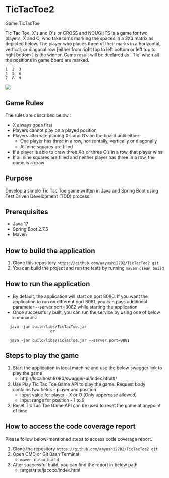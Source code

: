 # TicTacToe2
Game TicTacToe

Tic Tac Toe, X's and O's or CROSS and NOUGHTS is a game for two players, X and O, who take turns marking the spaces in a
3X3 matrix as depicted below. The player who places three of their marks in a horizontal, vertical, or diagonal
row [either from right top to left bottom or left top to right bottom ] is the winner. Game result will be declared as '
Tie' when all the positions in game board are marked.

```
1  2  3
4  5  6
7  8  9
```

![](https://raw.githubusercontent.com/stephane-genicot/katas/master/images/Kata_TicTacToe.png)

## **Game Rules**

The rules are described below :

- X always goes first
- Players cannot play on a played position
- Players alternate placing X’s and O’s on the board until either:
    - One player has three in a row, horizontally, vertically or diagonally
    - All nine squares are filled
- If a player is able to draw three X’s or three O’s in a row, that player wins
- If all nine squares are filled and neither player has three in a row, the game is a draw

## **Purpose**
Develop a simple Tic Tac Toe game written in Java and Spring Boot using Test Driven Development (TDD) process.

## **Prerequisites**
- Java 17
- Spring Boot 2.7.5
- Maven

## **How to build the application**
1. Clone this repository ```https://github.com/aayushi2702/TicTacToe2.git```
2. You can build the project and run the tests by running ```maven clean build```

## **How to run the application**
- By default, the application will start on port 8080. If you want the application to run on different port 8081, you can pass additional parameter --server.port=8082 while starting the application
- Once successfully built, you can run the service by using one of below commands:

```
  java -jar build/libs/TicTacToe.jar
                    or 
                    
  java -jar build/libs/TicTacToe.jar --server.port=8081
```

## **Steps to play the game**

1. Start the application in local machine and use the below swagger link to play the game
   - http://localhost:8080/swagger-ui/index.html#/
2. Use Play Tic Tac Toe Game API to play the game. Request body contains two fields - player and position 
   - Input value for player - X or O (Only uppercase allowed)
   - Input range for position - 1 to 9
4. Reset Tic Tac Toe Game API can be used to reset the game at anypoint of time

## **How to access the code coverage report**

Please follow below-mentioned steps to access code coverage report.

1. Clone the repository ```https://github.com/aayushi2702/TicTacToe2.git```
2. Open CMD or Git Bash Terminal
   - `maven clean build`
3. After successful build, you can find the report in below path
   - target/site/jacoco/index.html
